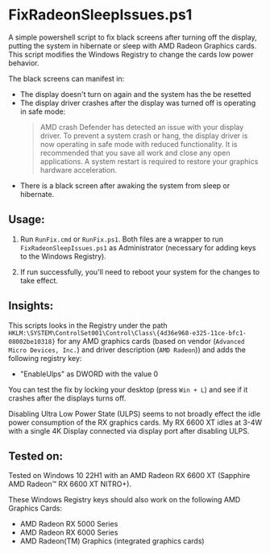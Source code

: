 # FixRadeonSleepIssues.ps1

A simple powershell script to fix black screens after turning off the display, putting the system in hibernate or sleep with AMD Radeon Graphics cards. This script modifies the Windows Registry to change the cards low power behavior.

The black screens can manifest in:

* The display doesn't turn on again and the system has the be resetted
* The display driver crashes after the display was turned off is operating in safe mode:
  >AMD crash Defender has detected an issue with your display driver. To prevent a system crash or hang, the display driver is now operating in safe mode with reduced functionality. It is recommended that you save all work and close any open applications. A system restart is required to restore your graphics hardware acceleration.
* There is a black screen after awaking the system from sleep or hibernate.

## Usage:

1. Run `RunFix.cmd` or `RunFix.ps1`. Both files are a wrapper to run `FixRadeonSleepIssues.ps1` as Administrator (necessary for adding keys to the Windows Registry).

2. If run successfully, you'll need to reboot your system for the changes to take effect.

## Insights:

This scripts looks in the Registry under the path `HKLM:\SYSTEM\ControlSet001\Control\Class\{4d36e968-e325-11ce-bfc1-08002be10318}` for any AMD graphics cards (based on vendor (`Advanced Micro Devices, Inc.`) and driver description (`AMD Radeon`)) and adds the following registry key:

* "EnableUlps" as DWORD with the value 0

You can test the fix by locking your desktop (press `Win + L`) and see if it crashes after the displays turns off.

Disabling Ultra Low Power State (ULPS) seems to not broadly effect the idle power consumption of the RX graphics cards. My RX 6600 XT idles at 3-4W with a single 4K Display connected via display port after disabling ULPS.

## Tested on:

Tested on Windows 10 22H1 with an AMD Radeon RX 6600 XT (Sapphire AMD Radeon™ RX 6600 XT NITRO+).

These Windows Registry keys should also work on the following AMD Graphics Cards:

* AMD Radeon RX 5000 Series
* AMD Radeon RX 6000 Series
* AMD Radeon(TM) Graphics (integrated graphics cards)
